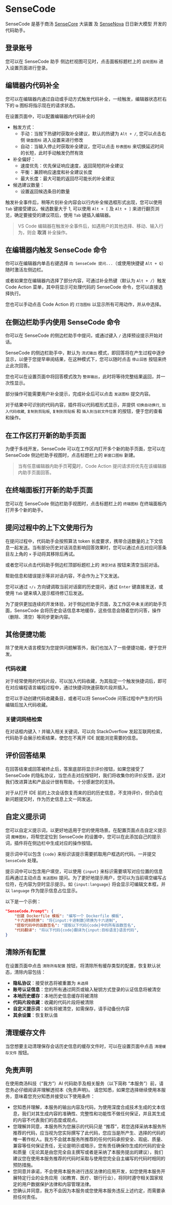 # SenseCode

SenseCode 是基于商汤 [SenseCore](https://sensecore.cn/) 大装置 及 [SenseNova](https://www.sensenova.cn/) 日日新大模型 开发的代码助手。

## 登录账号

您可以在 SenseCode 助手 侧边栏视图可见时，点击面板标题栏上的 `齿轮图标` 进入设置页面进行登录。

## 编辑器内代码补全

您可以在编辑器内通过自动或手动方式触发代码补全，一经触发，编辑器状态栏右下的 `⧉` 图标将指示现在的请求状态。

在设置页面中，可以配置编辑器内代码补全的

* 触发方式：
  * 手动：当按下热键时获取补全建议，默认的热键为 `Alt + /`, 您可以点击右侧 `键盘图标` 进入设置来进行修改
  * 自动：当输入停止时获取补全建议，您可以点击 `秒表图标` 来切换延迟时间的长短，此时手动触发仍然有效
* 补全偏好：
  * 速度优先：优先保证响应速度，返回简短的补全建议
  * 平衡：兼顾响应速度和补全建议长度
  * 最大长度：最大可能的返回尽可能长的补全建议
* 候选建议数量：
  * 设置返回候选条目的数量

触发补全事件后，稍等片刻补全内容会以行内补全候选框形式出现，您可以使用 `Tab` 键接受建议。候选数量大于 1, 可以使用 `Alt + [` 及 `Alt + ]` 来进行翻页浏览，确定要接受的建议项后，使用 `Tab` 键插入编辑器。

> VS Code 编辑器在触发补全事件后，如遇用户的其他选择、移动、输入行为，则会 **取消** 补全操作。

## 在编辑器内触发 SenseCode 命令

你可以在编辑器内单击右键选择 `向 SenseCode 提问...`（或使用快捷键 `Alt + Q`）随时激活左侧边栏。

或者如果您在编辑器内选择了部分内容，可通过补全热键（默认为 `Alt + /`）触发 Code Action 菜单，其中将显示可处理代码的 SenseCode 命令，您可以直接选择执行。

您也可以手动点击 Code Action 的 `灯泡图标` 以显示所有可用动作，并从中选择。

## 在侧边栏助手内使用 SenseCode 命令

你可以在 SenseCode 的侧边栏助手中提问，或通过键入 `/` 选择预设提示开始对话。

SenseCode 的侧边栏助手中，默认为 `流式输出` 模式，即回答将在产生过程中逐步显示，以便于您提早审阅结果，在这种模式下，您可以随时点击 `停止回答` 按钮来终止此次回答。

您也可以在设置页面中将回答模式改为 `整体输出`，此时将等待完整结果返回，并一次性显示。

部分操作可能需要用户补全提示，完成补全后可以点击 `发送图标` 提交内容。

对于结果中可识别的代码内容，插件将以代码框形式显示，并提供 `切换自动换行`, `加入代码收藏`, `复制到剪贴板`, `复制到剪贴板` 和 `插入到当前文件位置` 的按钮，便于您的查看和操作。

## 在工作区打开新的助手页面

为便于多线开发，SenseCode 可以在工作区内打开多个新的助手页面，您可以在 SenseCode 侧边栏助手视图时，点击标题栏上的 `新窗口图标` 新建。

> 当有任意编辑器内助手页**可见**时，Code Action 提问请求将优先在该编辑器内助手页面回答。

## 在终端面板打开新的助手页面

您可以在 SenseCode 侧边栏助手视图时，点击标题栏上的 `终端图标` 在终端面板内打开多个新的助手。

## 提问过程中的上下文使用行为

在提问过程中，代码助手会按照算法 token 长度要求，携带合适数量的上下文信息一起发送。当有部分历史对话消息影响回答效果时，您可以通过点击对应问答条目左上角的 `×` 手动将其移除后再试。

或者您可以点击代码助手侧边栏顶部标题栏上的 `清空对话` 按钮来清空当前对话。

帮助信息和错误提示等非对话内容，不会作为上下文发送。

您可以通过 `↑/↓` 方向键调取当前对话窗的历史提问，通过 `Enter` 键直接发送，或使用 `Tab` 键来填入提示框待修订后发送。

为了提供更加连续的开发体验，对于侧边栏助手页面，及工作区中未关闭的助手页面，SenseCode 会将历史会话信息本地缓存，这些信息会随着您的问答，操作（删除、清空）等同步更新内容。

## 其他便捷功能

除了使用大语言模型为您提供问题解答外，我们也加入了一些便捷功能，便于您开发。

### 代码收藏

对于经常使用的代码片段，可以加入代码收藏，为其指定一个触发快捷词后，即可在对应编程语言编程过程中，通过快捷词快速获取片段并插入。

您可以手动创建代码收藏条目，或者可以将 SenseCode 问答过程中产生的代码编辑后加入代码收藏。

### 关键词网络检索

在对话框内键入 `?` 并输入相关关键词，可以向 StackOverflow 发起互联网检索，代码助手会展示检索结果，使您在不离开 IDE 就能浏览需要的信息。

## 评价回答结果

在回答结束或回答被终止后，答案底部将显示评价按钮，如果您接受了 SenseCode 的隐私协议，当您点击对应按钮时，我们将收集你的评价反馈，这对我们改进算法和产品设计很有帮助，十分感谢您的支持。

对于从打开 IDE 前的上次会话恢复而来的旧的历史信息，不支持评价，但仍会在新问题提交时，作为历史信息上文一同发送。

## 自定义提示词

您可以自定义提示词，以更好地适用于您的使用场景。在配置页面点击自定义提示词 `魔棒图标`，将帮您定位到 SenseCode 的设置中，您可以在此添加自己的提示词，插件将在侧边栏中生成对应的操作按钮。

提示词中可以包含 `{code}` 来标识该提示需要抓取用户框选的代码，一并提交 `SenseCode` 处理。

提示词中可以包含用户填空，可以使用 `{input}` 来标识需要填写对应位置的信息后再通过主动点击 `发送图标` 提问。为了更好地提示用户，您可以为当前填空编写占位符，在内容为空时显示提示。如 `{input:language}` 将会显示可编辑文本框，并以 `language` 作为提示信息占位显示。

以下是一个示例：

```json
"SenseCode.Prompt": {
    "创建 Dockerfile 模板": "编写一个 Dockerfile 模板",
    "十六进制转换": "将{input:十进制数}转换为十六进制",
    "提取代码中的函数签名": "提取以下代码{code}中的所有函数签名",
    "代码翻译": "将以下代码{code}翻译为{input:目标语言}语言代码",
}
```

## 清除所有配置

在设置页面中点击 `清除所有配置` 按钮，将清除所有缓存类型的配置，恢复默认状态，清除内容包括：

* **隐私协议**：接受状态将被重置为 `未选择`
* **账号认证信息**：您的所有通过网页或输入秘钥方式登录的认证信息将被清空
* **本地历史缓存**：本地历史信息缓存将被清除
* **代码片段收藏**：收藏的代码片段将被清除
* **自定义提示词**：如有将被清空，如需保存，请手动备份内容
* **其余设置**：恢复默认值

## 清理缓存文件

当您想要主动清理保存会话历史信息的缓存文件时，可以在设置页面中点击 `清理缓存文件` 按钮。

## 免责声明

在使用商汤科技（“我方”）AI 代码助手及相关服务（以下简称 “本服务”）前，请您务必仔细阅读并理解透彻本《免责声明》。 请您知悉，如果您选择继续使用本服务，意味着您充分知悉并接受以下使用条件：

* 您知悉并理解，本服务的输出内容及代码，为使用深度合成技术生成的文本信息，我们对其生成内容的准确性、完整性和功能性不做任何保证，并且其生成的内容不代表我们的态度或观点。
* 您理解并同意，本服务所为您展示的代码只是 “推荐”，若您选择采纳本服务所推荐的代码，应当视为您实际撰写了此代码，您应当是所产生、选择的代码的唯一著作权人。我方不会就本服务所推荐的任何代码承担安全、瑕疵、质量、兼容等任何保证责任，无论是明示或暗示，您有责任确保你生成的代码的安全和质量（无论其是由您完全自主撰写或者是采纳了本服务提出的建议），我们建议您在使用本服务推荐的代码时采取与使用您完全自主编写的代码时相同的预防措施。
* 您同意并承诺，不会使用本服务进行违反法律的应用开发，如您使用本服务开展特定行业的业务应用（如教育、医疗、银行行业），将同时遵守相关国家规定的用户数据保护法律和内容管理法律。
* 您确认并同意，我方不会因为本服务或您使用本服务违反上述约定，而需要承担任何责任。
